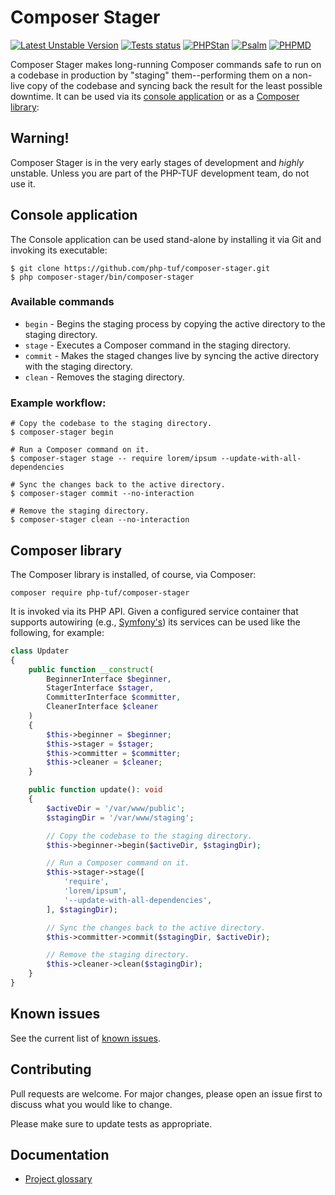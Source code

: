# Composer Stager

[![Latest Unstable Version](https://poser.pugx.org/php-tuf/composer-stager/v/unstable)](https://packagist.org/packages/php-tuf/composer-stager)
[![Tests status](https://github.com/php-tuf/composer-stager/actions/workflows/main.yml/badge.svg)](https://github.com/php-tuf/composer-stager/actions/workflows/main.yml)
[![PHPStan](https://img.shields.io/badge/PHPStan-max-brightgreen.svg?style=flat)](https://github.com/phpstan/phpstan)
[![Psalm](https://img.shields.io/badge/Psalm-1-brightgreen.svg?style=flat)](https://github.com/phpstan/phpstan)
[![PHPMD](https://img.shields.io/static/v1?label=PHPMD&message=all&color=brightgreen)](https://phpmd.org/)

Composer Stager makes long-running Composer commands safe to run on a codebase in production by "staging" them--performing them on a non-live copy of the codebase and syncing back the result for the least possible downtime. It can be used via its [console application](#console-application) or as a [Composer library](#composer-library):

<!-- @todo Remove warning once there's a stable release. -->
## Warning!

Composer Stager is in the very early stages of development and _highly_ unstable. Unless you are part of the PHP-TUF development team, do not use it.

## Console application

The Console application can be used stand-alone by installing it via Git and invoking its executable:

```shell
$ git clone https://github.com/php-tuf/composer-stager.git
$ php composer-stager/bin/composer-stager
```

### Available commands

* `begin` - Begins the staging process by copying the active directory to the staging directory.
* `stage` - Executes a Composer command in the staging directory.
* `commit` - Makes the staged changes live by syncing the active directory with the staging directory.
* `clean` - Removes the staging directory.

### Example workflow:

```shell
# Copy the codebase to the staging directory.
$ composer-stager begin

# Run a Composer command on it.
$ composer-stager stage -- require lorem/ipsum --update-with-all-dependencies

# Sync the changes back to the active directory.
$ composer-stager commit --no-interaction

# Remove the staging directory.
$ composer-stager clean --no-interaction
```

## Composer library

The Composer library is installed, of course, via Composer:

```shell
composer require php-tuf/composer-stager
```

It is invoked via its PHP API. Given a configured service container that supports autowiring (e.g., [Symfony's](https://symfony.com/doc/current/service_container.html)) its services can be used like the following, for example:

```php
class Updater
{
    public function __construct(
        BeginnerInterface $beginner,
        StagerInterface $stager,
        CommitterInterface $committer,
        CleanerInterface $cleaner
    )
    {
        $this->beginner = $beginner;
        $this->stager = $stager;
        $this->committer = $committer;
        $this->cleaner = $cleaner;
    }

    public function update(): void
    {
        $activeDir = '/var/www/public';
        $stagingDir = '/var/www/staging';

        // Copy the codebase to the staging directory.
        $this->beginner->begin($activeDir, $stagingDir);

        // Run a Composer command on it.
        $this->stager->stage([
            'require',
            'lorem/ipsum',
            '--update-with-all-dependencies',
        ], $stagingDir);

        // Sync the changes back to the active directory.
        $this->committer->commit($stagingDir, $activeDir);

        // Remove the staging directory.
        $this->cleaner->clean($stagingDir);
    }
}
```

## Known issues

See the current list of [known issues](known_issues.md).

## Contributing

Pull requests are welcome. For major changes, please open an issue first to discuss what you would like to change.

Please make sure to update tests as appropriate.

## Documentation

* [Project glossary](glossary.md)
